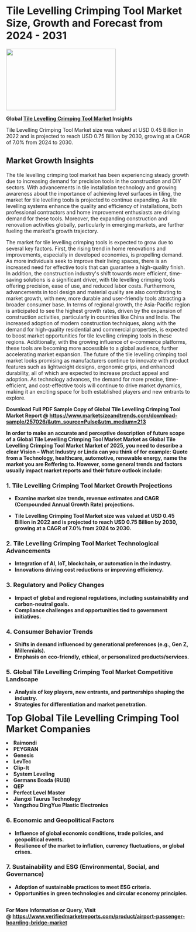 <H1>Tile Levelling Crimping Tool Market Size, Growth and Forecast from 2024 - 2031</H1><img class="aligncenter size-medium wp-image-584254" src="https://thirdeyenews.in/wp-content/uploads/2024/09/Global-Market-Research-300x168.jpeg" alt="" width="300" height="168" /><p><strong>Global&nbsp;<a href="https://www.marketsizeandtrends.com/download-sample/257026/&amp;utm_source=Pulse&amp;utm_medium=213">Tile Levelling Crimping Tool Market</a> Insights</strong></p><p>Tile Levelling Crimping Tool Market size was valued at USD 0.45 Billion in 2022 and is projected to reach USD 0.75 Billion by 2030, growing at a CAGR of 7.0% from 2024 to 2030.</p><p><h2>Market Growth Insights</h2> <p>The tile levelling crimping tool market has been experiencing steady growth due to increasing demand for precision tools in the construction and DIY sectors. With advancements in tile installation technology and growing awareness about the importance of achieving level surfaces in tiling, the market for tile levelling tools is projected to continue expanding. As tile levelling systems enhance the quality and efficiency of installations, both professional contractors and home improvement enthusiasts are driving demand for these tools. Moreover, the expanding construction and renovation activities globally, particularly in emerging markets, are further fueling the market's growth trajectory.</p> <p><strong></strong></p> <p>The market for tile levelling crimping tools is expected to grow due to several key factors. First, the rising trend in home renovations and improvements, especially in developed economies, is propelling demand. As more individuals seek to improve their living spaces, there is an increased need for effective tools that can guarantee a high-quality finish. In addition, the construction industry's shift towards more efficient, time-saving solutions is a significant driver, with tile levelling crimping tools offering precision, ease of use, and reduced labor costs. Furthermore, advancements in tool design and material quality are also contributing to market growth, with new, more durable and user-friendly tools attracting a broader consumer base. In terms of regional growth, the Asia-Pacific region is anticipated to see the highest growth rates, driven by the expansion of construction activities, particularly in countries like China and India. The increased adoption of modern construction techniques, along with the demand for high-quality residential and commercial properties, is expected to boost market opportunities for tile levelling crimping tools in these regions. Additionally, with the growing influence of e-commerce platforms, these tools are becoming more accessible to a global audience, further accelerating market expansion. The future of the tile levelling crimping tool market looks promising as manufacturers continue to innovate with product features such as lightweight designs, ergonomic grips, and enhanced durability, all of which are expected to increase product appeal and adoption. As technology advances, the demand for more precise, time-efficient, and cost-effective tools will continue to drive market dynamics, making it an exciting space for both established players and new entrants to explore. <p><strong></p><p><span class=""><strong>Download Full PDF Sample Copy of Global Tile Levelling Crimping Tool Market Report</strong> @ <a href="https://www.marketsizeandtrends.com/download-sample/257026/&amp;utm_source=Pulse&amp;utm_medium=213" target="_blank">https://www.marketsizeandtrends.com/download-sample/257026/&amp;utm_source=Pulse&amp;utm_medium=213</a></span></p><p>In order to make an accurate and perceptive description of future scope of a Global&nbsp;Tile Levelling Crimping Tool Market Market as Global&nbsp;Tile Levelling Crimping Tool Market Market of 2025, you need to describe a clear Vision &ndash; What Industry or Linda can you think of for example: Quote from a Technology, healthcare, automotive, renewable energy, name the market you are Reffering to. However, some general trends and factors usually impact market reports and their future outlook include:</p><h3>1.&nbsp;<strong>Tile Levelling Crimping Tool Market Growth Projections</strong></h3><ul><li>Examine market size trends, revenue estimates and CAGR (Compounded Annual Growth Rate) projections.</li><li><p>Tile Levelling Crimping Tool Market size was valued at USD 0.45 Billion in 2022 and is projected to reach USD 0.75 Billion by 2030, growing at a CAGR of 7.0% from 2024 to 2030.</p></li></ul><h3>2.&nbsp;<strong>Tile Levelling Crimping Tool Market Technological Advancements</strong></h3><ul><li>Integration of AI, IoT, blockchain, or automation in the industry.</li><li>Innovations driving cost reductions or improving efficiency.</li></ul><h3>3.&nbsp;<strong>Regulatory and Policy Changes</strong></h3><ul><li>Impact of global and regional regulations, including sustainability and carbon-neutral goals.</li><li>Compliance challenges and opportunities tied to government initiatives.</li></ul><h3>4.&nbsp;<strong>Consumer Behavior Trends</strong></h3><ul><li>Shifts in demand influenced by generational preferences (e.g., Gen Z, Millennials).</li><li>Emphasis on eco-friendly, ethical, or personalized products/services.</li></ul><h3>5.&nbsp;<strong>Global Tile Levelling Crimping Tool Market Competitive Landscape</strong></h3><ul><li>Analysis of key players, new entrants, and partnerships shaping the industry.</li><li>Strategies for differentiation and market penetration.</li></ul><p data-pm-slice="1 1 []"><span style="color: inherit; font-family: inherit; font-size: 25px;">Top Global Tile Levelling Crimping Tool Market Companies</span></p><div class="" data-test-id=""><p><li>Raimondi</li><li> PEYGRAN</li><li> Genesis</li><li> LevTec</li><li> Clip-It</li><li> System Leveling</li><li> Germans Boada (RUBI)</li><li> QEP</li><li> Perfect Level Master</li><li> Jiangxi Taurus Technology</li><li> Yangzhou DingYue Plastic Electronics</li></p></div><h3>6.&nbsp;<strong>Economic and Geopolitical Factors</strong></h3><ul><li>Influence of global economic conditions, trade policies, and geopolitical events.</li><li>Resilience of the market to inflation, currency fluctuations, or global crises.</li></ul><h3>7.&nbsp;<strong>Sustainability and ESG (Environmental, Social, and Governance)</strong></h3><ul><li>Adoption of sustainable practices to meet ESG criteria.</li><li>Opportunities in green technologies and circular economy principles.</li></ul><h2><strong style="font-size: 14px;">For More Information or Query, Visit @&nbsp;</strong><a style="background-color: #ffffff; font-size: 14px;" href="https://www.marketsizeandtrends.com/report/tile-levelling-crimping-tool-market/" target="_blank">https://www.verifiedmarketreports.com/product/airport-passenger-boarding-bridge-market</a></h2>
